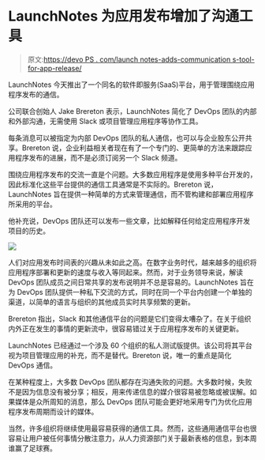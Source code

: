 # LaunchNotes 为应用发布增加了沟通工具

> 原文:[https://devo PS . com/launch notes-adds-communication s-tool-for-app-release/](https://devops.com/launchnotes-adds-communications-tool-for-app-release/)

LaunchNotes 今天推出了一个同名的软件即服务(SaaS)平台，用于管理围绕应用程序发布的通信。

公司联合创始人 Jake Brereton 表示，LaunchNotes 简化了 DevOps 团队的内部和外部沟通，无需使用 Slack 或项目管理应用程序等协作工具。

每条消息可以被指定为内部 DevOps 团队的私人通信，也可以与企业股东公开共享。Brereton 说，企业利益相关者现在有了一个专门的、更简单的方法来跟踪应用程序发布的进展，而不是必须订阅另一个 Slack 频道。

围绕应用程序发布的交流一直是个问题。大多数应用程序是使用多种平台开发的，因此标准化这些平台提供的通信工具通常是不实际的。Brereton 说，LaunchNotes 旨在提供一种简单的方式来管理通信，而不管构建和部署应用程序所采用的平台。

他补充说，DevOps 团队还可以发布一些文章，比如解释任何给定应用程序开发项目的历史。

![](../Images/78db05d8a881829e25daba7317e7be70.png)

人们对应用发布时间表的兴趣从未如此之高。在数字业务时代，越来越多的组织将应用程序部署和更新的速度与收入等同起来。然而，对于业务领导来说，解读 DevOps 团队成员之间日常共享的发布说明并不总是容易的。LaunchNotes 旨在为 DevOps 团队提供一种私下交流的方式，同时在同一个平台内创建一个单独的渠道，以简单的语言与组织的其他成员实时共享频繁的更新。

Brereton 指出，Slack 和其他通信平台的问题是它们变得太嘈杂了。在关于组织内外正在发生的事情的更新流中，很容易错过关于应用程序发布的关键更新。

LaunchNotes 已经通过一个涉及 60 个组织的私人测试版提供。该公司将其平台视为项目管理应用的补充，而不是替代。Brereton 说，唯一的重点是简化 DevOps 通信。

在某种程度上，大多数 DevOps 团队都存在沟通失败的问题。大多数时候，失败不是因为信息没有被分享；相反，用来传递信息的媒介很容易被忽略或被误解。如果媒体是众所周知的消息，那么 DevOps 团队可能会更好地采用专门为优化应用程序发布周期而设计的媒体。

当然，许多组织将继续使用最容易获得的通信工具。然而，这些通用通信平台也很容易让用户被任何事情分散注意力，从人力资源部门关于最新表格的信息，到本周谁赢了足球赛。